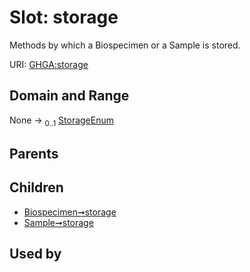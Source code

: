 
# Slot: storage


Methods by which a Biospecimen or a Sample is stored.

URI: [GHGA:storage](https://w3id.org/GHGA/storage)


## Domain and Range

None &#8594;  <sub>0..1</sub> [StorageEnum](StorageEnum.md)

## Parents


## Children

 *  [Biospecimen➞storage](Biospecimen_storage.md)
 *  [Sample➞storage](Sample_storage.md)

## Used by

